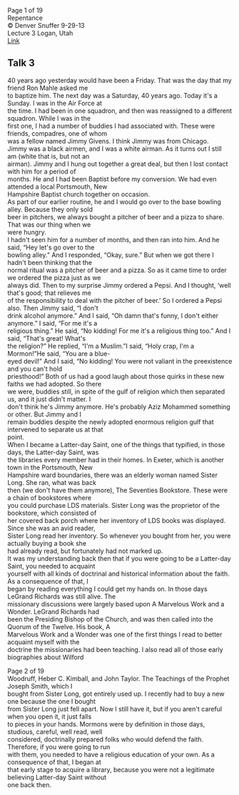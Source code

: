 Page 1 of 19  
Repentance  
© Denver Snuffer 9-29-13  
Lecture 3 Logan, Utah  
[Link](https://denversnuffer.com/wp/wp-content/uploads/2015/02/03-Logan-Transcript-Repentance.pdf)

## Talk 3
40 years ago yesterday would have been a Friday. That was the day that my friend Ron Mahle asked me  
to baptize him. The next day was a Saturday, 40 years ago. Today it's a Sunday. I was in the Air Force at  
the time. I had been in one squadron, and then was reassigned to a different squadron. While I was in the  
first one, I had a number of buddies I had associated with. These were friends, compadres, one of whom  
was a fellow named Jimmy Givens. I think Jimmy was from Chicago.  
Jimmy was a black airmen, and I was a white airman. As it turns out I still am (white that is, but not an  
airman). Jimmy and I hung out together a great deal, but then I lost contact with him for a period of  
months. He and I had been Baptist before my conversion. We had even attended a local Portsmouth, New  
Hampshire Baptist church together on occasion.  
As part of our earlier routine, he and I would go over to the base bowling alley. Because they only sold  
beer in pitchers, we always bought a pitcher of beer and a pizza to share. That was our thing when we  
were hungry.  
I hadn't seen him for a number of months, and then ran into him. And he said, “Hey let's go over to the  
bowling alley.” And I responded, “Okay, sure.” But when we got there I hadn't been thinking that the  
normal ritual was a pitcher of beer and a pizza. So as it came time to order we ordered the pizza just as we  
always did. Then to my surprise Jimmy ordered a Pepsi. And I thought, ‘well that's good; that relieves me  
of the responsibility to deal with the pitcher of beer.’ So I ordered a Pepsi also. Then Jimmy said, “I don't  
drink alcohol anymore.” And I said, “Oh damn that's funny, I don't either anymore.” I said, “For me it's a  
religious thing.” He said, “No kidding! For me it's a religious thing too.” And I said, “That's great! What's  
the religion?” He replied, “I'm a Muslim.”I said, “Holy crap, I'm a Mormon!”He said, “You are a blue-  
eyed devil!” And I said, “No kidding! You were not valiant in the preexistence and you can't hold  
priesthood!” Both of us had a good laugh about those quirks in these new faiths we had adopted. So there  
we were, buddies still, in spite of the gulf of religion which then separated us, and it just didn't matter. I  
don't think he's Jimmy anymore. He's probably Aziz Mohammed something or other. But Jimmy and I  
remain buddies despite the newly adopted enormous religion gulf that intervened to separate us at that  
point.  
When I became a Latter-day Saint, one of the things that typified, in those days, the Latter-day Saint, was  
the libraries every member had in their homes. In Exeter, which is another town in the Portsmouth, New  
Hampshire ward boundaries, there was an elderly woman named Sister Long. She ran, what was back  
then (we don't have them anymore), The Seventies Bookstore. These were a chain of bookstores where  
you could purchase LDS materials. Sister Long was the proprietor of the bookstore, which consisted of  
her covered back porch where her inventory of LDS books was displayed. Since she was an avid reader,  
Sister Long read her inventory. So whenever you bought from her, you were actually buying a book she  
had already read, but fortunately had not marked up.  
It was my understanding back then that if you were going to be a Latter-day Saint, you needed to acquaint  
yourself with all kinds of doctrinal and historical information about the faith. As a consequence of that, I  
began by reading everything I could get my hands on. In those days LeGrand Richards was still alive. The  
missionary discussions were largely based upon A Marvelous Work and a Wonder. LeGrand Richards had  
been the Presiding Bishop of the Church, and was then called into the Quorum of the Twelve. His book, A  
Marvelous Work and a Wonder was one of the first things I read to better acquaint myself with the  
doctrine the missionaries had been teaching. I also read all of those early biographies about Wilford

Page 2 of 19  
Woodruff, Heber C. Kimball, and John Taylor. The Teachings of the Prophet Joseph Smith, which I  
bought from Sister Long, got entirely used up. I recently had to buy a new one because the one I bought  
from Sister Long just fell apart. Now I still have it, but if you aren't careful when you open it, it just falls  
to pieces in your hands. Mormons were by definition in those days, studious, careful, well read, well  
considered, doctrinally prepared folks who would defend the faith. Therefore, if you were going to run  
with them, you needed to have a religious education of your own. As a consequence of that, I began at  
that early stage to acquire a library, because you were not a legitimate believing Latter-day Saint without  
one back then.